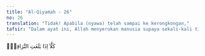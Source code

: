 ```yaml
---
title: "Al-Qiyamah - 26"
no: 26
translation: "Tidak! Apabila (nyawa) telah sampai ke kerongkongan,"
tafsir: "Dalam ayat ini, Allah menyerukan manusia supaya sekali-kali tidak melupakan akhirat. Apabila napas seseorang telah sampai ke kerongkongan maka pertobatan tidak ada lagi gunanya. Jangan sekali-kali terpengaruh dengan kehidupan duniawi dan ingatlah bahwa pada waktunya, jiwa manusia akan dicabut oleh malaikat maut. Bila nyawa bercerai dengan tubuh, maka hubungan manusia dengan segala apa yang dimilikinya terputus dan ia akan menghadapi babak baru dari kehidupannya yang kekal dan abadi. Dalam ayat lain, Allah berfirman:\n\nMaka kalau begitu mengapa (tidak mencegah) ketika (nyawa) telah sampai di kerongkongan, dan kamu ketika itu melihat. (al-Waqi'ah/56: 83-84)"
---
```


كَلَّآ اِذَا بَلَغَتِ التَّرَاقِيَۙ
